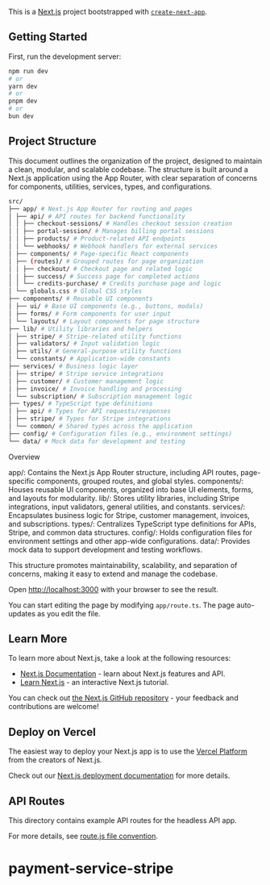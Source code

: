 This is a [Next.js](https://nextjs.org) project bootstrapped with [`create-next-app`](https://nextjs.org/docs/app/api-reference/create-next-app).

## Getting Started

First, run the development server:

```bash
npm run dev
# or
yarn dev
# or
pnpm dev
# or
bun dev
```

## Project Structure

This document outlines the organization of the project, designed to maintain a clean, modular, and scalable codebase. The structure is built around a Next.js application using the App Router, with clear separation of concerns for components, utilities, services, types, and configurations.

```bash
src/
├── app/ # Next.js App Router for routing and pages
│ ├── api/ # API routes for backend functionality
│ │ ├── checkout-sessions/ # Handles checkout session creation
│ │ ├── portal-session/ # Manages billing portal sessions
│ │ ├── products/ # Product-related API endpoints
│ │ └── webhooks/ # Webhook handlers for external services
│ ├── components/ # Page-specific React components
│ ├── (routes)/ # Grouped routes for page organization
│ │ ├── checkout/ # Checkout page and related logic
│ │ ├── success/ # Success page for completed actions
│ │ └── credits-purchase/ # Credits purchase page and logic
│ └── globals.css # Global CSS styles
├── components/ # Reusable UI components
│ ├── ui/ # Base UI components (e.g., buttons, modals)
│ ├── forms/ # Form components for user input
│ └── layouts/ # Layout components for page structure
├── lib/ # Utility libraries and helpers
│ ├── stripe/ # Stripe-related utility functions
│ ├── validators/ # Input validation logic
│ ├── utils/ # General-purpose utility functions
│ └── constants/ # Application-wide constants
├── services/ # Business logic layer
│ ├── stripe/ # Stripe service integrations
│ ├── customer/ # Customer management logic
│ ├── invoice/ # Invoice handling and processing
│ └── subscription/ # Subscription management logic
├── types/ # TypeScript type definitions
│ ├── api/ # Types for API requests/responses
│ ├── stripe/ # Types for Stripe integrations
│ └── common/ # Shared types across the application
├── config/ # Configuration files (e.g., environment settings)
└── data/ # Mock data for development and testing
```

Overview

app/: Contains the Next.js App Router structure, including API routes, page-specific components, grouped routes, and global styles.
components/: Houses reusable UI components, organized into base UI elements, forms, and layouts for modularity.
lib/: Stores utility libraries, including Stripe integrations, input validators, general utilities, and constants.
services/: Encapsulates business logic for Stripe, customer management, invoices, and subscriptions.
types/: Centralizes TypeScript type definitions for APIs, Stripe, and common data structures.
config/: Holds configuration files for environment settings and other app-wide configurations.
data/: Provides mock data to support development and testing workflows.

This structure promotes maintainability, scalability, and separation of concerns, making it easy to extend and manage the codebase.

Open [http://localhost:3000](http://localhost:3000) with your browser to see the result.

You can start editing the page by modifying `app/route.ts`. The page auto-updates as you edit the file.

## Learn More

To learn more about Next.js, take a look at the following resources:

- [Next.js Documentation](https://nextjs.org/docs) - learn about Next.js features and API.
- [Learn Next.js](https://nextjs.org/learn) - an interactive Next.js tutorial.

You can check out [the Next.js GitHub repository](https://github.com/vercel/next.js) - your feedback and contributions are welcome!

## Deploy on Vercel

The easiest way to deploy your Next.js app is to use the [Vercel Platform](https://vercel.com/new?utm_medium=default-template&filter=next.js&utm_source=create-next-app&utm_campaign=create-next-app-readme) from the creators of Next.js.

Check out our [Next.js deployment documentation](https://nextjs.org/docs/app/building-your-application/deploying) for more details.

## API Routes

This directory contains example API routes for the headless API app.

For more details, see [route.js file convention](https://nextjs.org/docs/app/api-reference/file-conventions/route).

# payment-service-stripe
